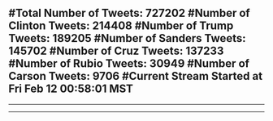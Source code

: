 #Total Number of Tweets: 727202 
#Number of Clinton Tweets: 214408
#Number of Trump Tweets: 189205
#Number of Sanders Tweets: 145702
#Number of Cruz Tweets: 137233
#Number of Rubio Tweets: 30949
#Number of Carson Tweets: 9706
#Current Stream Started at Fri Feb 12 00:58:01 MST
---
---
---
